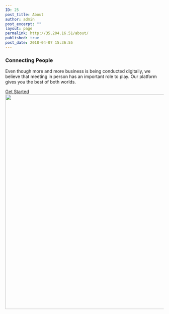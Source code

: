 ```yaml
---
ID: 25
post_title: About
author: admin
post_excerpt: ""
layout: page
permalink: http://35.204.16.51/about/
published: true
post_date: 2018-04-07 15:36:55
---
```

<h3>Connecting People</h3>		
		<p>Even though more and more business is being conducted digitally, we believe that meeting in person has an important role to play. Our platform gives you the best of both worlds.</p>		
			<a href="/signup" role="button">
						Get Started
					</a>
										<img width="1024" height="683" src="http://35.204.16.51/wp-content/uploads/2018/04/trade-show.jpg" alt="" srcset="http://35.204.16.51/wp-content/uploads/2018/04/trade-show.jpg 1024w, http://35.204.16.51/wp-content/uploads/2018/04/trade-show-300x200.jpg 300w, http://35.204.16.51/wp-content/uploads/2018/04/trade-show-768x512.jpg 768w" sizes="(max-width: 1024px) 100vw, 1024px" />